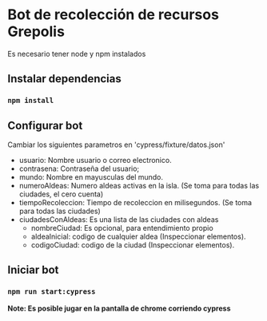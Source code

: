 # Bot de recolección de recursos Grepolis

Es necesario tener node y npm instalados

## Instalar dependencias

### `npm install`

## Configurar bot

Cambiar los siguientes parametros en 'cypress/fixture/datos.json'

- usuario: Nombre usuario o correo electronico.
- contrasena: Contraseña del usuario;
- mundo: Nombre en mayusculas del mundo.
- numeroAldeas: Numero aldeas activas en la isla. (Se toma para todas las ciudades, el cero cuenta)
- tiempoRecoleccion: Tiempo de recoleccion en milisegundos. (Se toma para todas las ciudades)
- ciudadesConAldeas: Es una lista de las ciudades con aldeas
    -  nombreCiudad: Es opcional, para entendimiento propio
    - aldeaInicial: codigo de cualquier aldea (Inspeccionar elementos).
    - codigoCiudad:  codigo de la ciudad (Inspeccionar elementos).

## Iniciar bot

### `npm run start:cypress`

**Note: Es posible jugar en la pantalla de chrome corriendo cypress**
